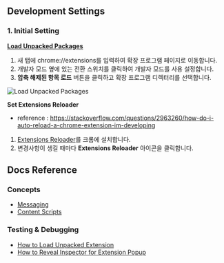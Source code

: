 ## Development Settings
### 1. Initial Setting
**[Load Unpacked Packages](https://developer.chrome.com/docs/extensions/get-started/tutorial/hello-world?hl=ko#load-unpacked)**
1. 새 탭에 chrome://extensions를 입력하여 확장 프로그램 페이지로 이동합니다.
2. 개발자 모드 옆에 있는 전환 스위치를 클릭하여 개발자 모드를 사용 설정합니다.
3. **압축 해제된 항목 로드** 버튼을 클릭하고 확장 프로그램 디렉터리를 선택합니다.

![Load Unpacked Packages](https://developer.chrome.com/static/docs/extensions/get-started/tutorial/hello-world/image/extensions-page-e0d64d89a6acf_1920.png?hl=ko)

**Set Extensions Reloader**
- reference : https://stackoverflow.com/questions/2963260/how-do-i-auto-reload-a-chrome-extension-im-developing
1. [Extensions Reloader](https://chromewebstore.google.com/detail/extensions-reloader/fimgfedafeadlieiabdeeaodndnlbhid)를 크롬에 설치합니다.
2. 변경사항이 생길 때마다 **Extensions Reloader** 아이콘을 클릭합니다. 


## Docs Reference
### Concepts
- [Messaging](https://developer.chrome.com/docs/extensions/develop/concepts/messaging)
- [Content Scripts](https://developer.chrome.com/docs/extensions/develop/concepts/content-scripts)
### Testing & Debugging
- [How to Load Unpacked Extension](https://developer.chrome.com/docs/extensions/get-started/tutorial/hello-world#load-unpacked)
- [How to Reveal Inspector for Extension Popup](https://developer.chrome.com/docs/extensions/get-started/tutorial/hello-world#logs)
